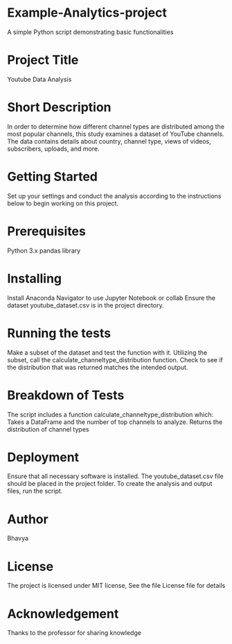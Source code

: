 # Example-Analytics-project
A simple Python script demonstrating basic functionalities

# Project Title
Youtube Data Analysis

# Short Description
In order to determine how different channel types are distributed among the most popular channels, this study examines a dataset of YouTube channels. The data contains details about country, channel type, views of videos, subscribers, uploads, and more.

# Getting Started
Set up your settings and conduct the analysis according to the instructions below to begin working on this project.

# Prerequisites
Python 3.x
pandas library

# Installing
Install Anaconda Navigator to use Jupyter Notebook or collab 
Ensure the dataset youtube_dataset.csv is in the project directory.
 
# Running the tests
Make a subset of the dataset and test the function with it.
Utilizing the subset, call the calculate_channeltype_distribution function.
Check to see if the distribution that was returned matches the intended output.


# Breakdown of Tests
The script includes a function calculate_channeltype_distribution which:
Takes a DataFrame and the number of top channels to analyze.
Returns the distribution of channel types

# Deployment
Ensure that all necessary software is installed.
The youtube_dataset.csv file should be placed in the project folder.
To create the analysis and output files, run the script.
 
# Author 
Bhavya

# License
The project is licensed under MIT license, See the file License file for details


# Acknowledgement
Thanks to the professor for sharing knowledge 
